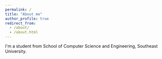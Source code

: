 ```yaml
---
permalink: /
title: "About me"
author_profile: true
redirect_from: 
  - /about/
  - /about.html
---
```


I'm a student from School of Computer Science and Engineering, Southeast University.
